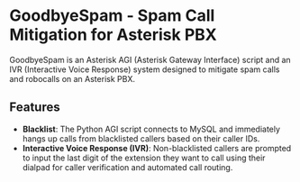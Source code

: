 # GoodbyeSpam - Spam Call Mitigation for Asterisk PBX
GoodbyeSpam is an Asterisk AGI (Asterisk Gateway Interface) script and an IVR (Interactive Voice Response) system designed to mitigate spam calls and robocalls on an Asterisk PBX.

## Features
- **Blacklist**: The Python AGI script connects to MySQL and immediately hangs up calls from blacklisted callers based on their caller IDs.
- **Interactive Voice Response (IVR)**: Non-blacklisted callers are prompted to input the last digit of the extension they want to call using their dialpad for caller verification and automated call routing.
